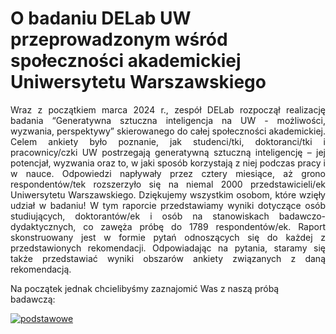 # O badaniu DELab UW przeprowadzonym wśród społeczności akademickiej Uniwersytetu Warszawskiego 

<div style="text-align: justify"> 
Wraz z początkiem marca 2024 r., zespół DELab rozpoczął realizację badania “Generatywna sztuczna inteligencja na UW - możliwości, wyzwania, perspektywy” skierowanego do całej społeczności akademickiej. Celem ankiety było poznanie, jak studenci/tki, doktoranci/tki i pracownicy/czki UW postrzegają generatywną sztuczną inteligencję – jej potencjał, wyzwania oraz to, w jaki sposób korzystają z niej podczas pracy i w nauce. Odpowiedzi napływały przez cztery miesiące, aż grono respondentów/tek rozszerzyło się na niemal 2000 przedstawicieli/ek Uniwersytetu Warszawskiego. Dziękujemy wszystkim osobom, które wzięły udział w badaniu!
W tym raporcie przedstawiamy wyniki dotyczące osób studiujących, doktorantów/ek i osób na stanowiskach badawczo-dydaktycznych, co zawęża próbę do 1789 respondentów/ek. Raport skonstruowany jest w formie pytań odnoszących się do każdej z przedstawionych rekomendacji. Odpowiadając na pytania, staramy się także przedstawiać wyniki obszarów ankiety związanych z daną rekomendacją. 
</div>

Na początek jednak chcielibyśmy zaznajomić Was z naszą próbą badawczą: 

<div class='tableauPlaceholder' id='viz1726842765121' style='position: relative'><noscript><a href='#'><img alt='podstawowe ' src='https:&#47;&#47;public.tableau.com&#47;static&#47;images&#47;ge&#47;genAI_15_07_24&#47;podstawowe&#47;1_rss.png' style='border: none' /></a></noscript><object class='tableauViz'  style='display:none;'><param name='host_url' value='https%3A%2F%2Fpublic.tableau.com%2F' /> <param name='embed_code_version' value='3' /> <param name='site_root' value='' /><param name='name' value='genAI_15_07_24&#47;podstawowe' /><param name='tabs' value='no' /><param name='toolbar' value='yes' /><param name='static_image' value='https:&#47;&#47;public.tableau.com&#47;static&#47;images&#47;ge&#47;genAI_15_07_24&#47;podstawowe&#47;1.png' /> <param name='animate_transition' value='yes' /><param name='display_static_image' value='yes' /><param name='display_spinner' value='yes' /><param name='display_overlay' value='yes' /><param name='display_count' value='yes' /><param name='language' value='en-US' /></object></div>                <script type='text/javascript'>                    var divElement = document.getElementById('viz1726842765121');                    var vizElement = divElement.getElementsByTagName('object')[0];                    if ( divElement.offsetWidth > 800 ) { vizElement.style.width='1000px';vizElement.style.height='727px';} else if ( divElement.offsetWidth > 500 ) { vizElement.style.width='1000px';vizElement.style.height='727px';} else { vizElement.style.width='100%';vizElement.style.height='1627px';}                     var scriptElement = document.createElement('script');                    scriptElement.src = 'https://public.tableau.com/javascripts/api/viz_v1.js';                    vizElement.parentNode.insertBefore(scriptElement, vizElement);                </script>

    

